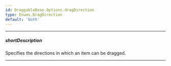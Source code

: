 ```yaml
---
id: DraggableBase.Options.dragDirection
type: Enums.DragDirection
default: 'both'
---
```

---
##### shortDescription
Specifies the directions in which an item can be dragged.

---
<!-- Description goes here -->
